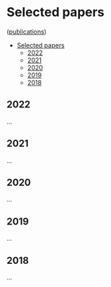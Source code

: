# Selected papers
([publications](http://irail.snu.ac.kr/#/publications))

- [Selected papers](#selected-papers)
  - [2022](#2022)
  - [2021](#2021)
  - [2020](#2020)
  - [2019](#2019)
  - [2018](#2018)


## 2022
...

## 2021
...

## 2020
...

## 2019
...

## 2018
...
